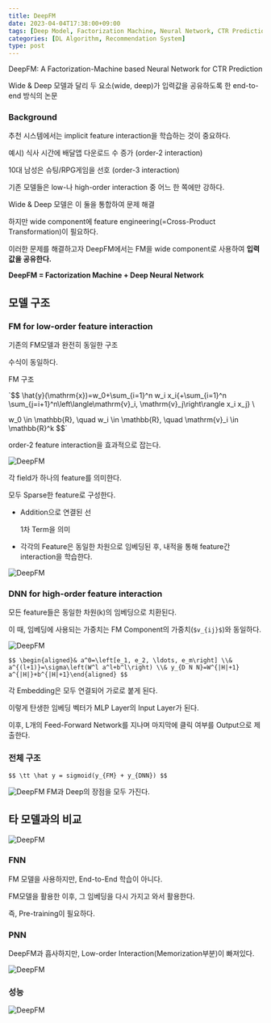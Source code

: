 ```yaml
---
title: DeepFM
date: 2023-04-04T17:38:00+09:00
tags: [Deep Model, Factorization Machine, Neural Network, CTR Prediction]
categories: [DL Algorithm, Recommendation System]
type: post
---
```

DeepFM: A Factorization-Machine based Neural Network for CTR Prediction

Wide & Deep 모델과 달리 두 요소(wide, deep)가 입력값을 공유하도록 한 end-to-end 방식의 논문

### **Background**

추천 시스템에서는 implicit feature interaction을 학습하는 것이 중요하다.

예시) 식사 시간에 배달앱 다운로드 수 증가 (order-2 interaction)

10대 남성은 슈팅/RPG게임을 선호 (order-3 interaction)

기존 모델들은 low-나 high-order interaction 중 어느 한 쪽에만 강하다.

Wide & Deep 모델은 이 둘을 통합하여 문제 해결

하지만 wide component에 feature engineering(=Cross-Product Transformation)이 필요하다.

이러한 문제를 해결하고자 DeepFM에서는 FM을 wide component로 사용하여 **입력값을 공유한다.**

**DeepFM = Factorization Machine + Deep Neural Network**

## 모델 구조

### **FM for low-order feature interaction**

기존의 FM모델과 완전히 동일한 구조

수식이 동일하다.

FM 구조

`$$
\hat{y}(\mathrm{x})=w_0+\sum_{i=1}^n w_i x_i{+\sum_{i=1}^n \sum_{j=i+1}^n\left\langle\mathrm{v}_i, \mathrm{v}_j\right\rangle x_i x_j} \\

w_0 \in \mathbb{R}, \quad w_i \in \mathbb{R}, \quad \mathrm{v}_i \in \mathbb{R}^k
$$`

order-2 feature interaction을 효과적으로 잡는다.

![DeepFM](/imgs/DeepFM-1.png)

각 field가 하나의 feature를 의미한다.

모두 Sparse한 feature로 구성한다.

- Addition으로 연결된 선
    
    1차 Term을 의미
    
- 각각의 Feature은 동일한 차원으로 임베딩된 후, 내적을 통해 feature간 interaction을 학습한다.

![DeepFM](/imgs/DeepFM-2.png)

### **DNN for high-order feature interaction**

모든 feature들은 동일한 차원(k)의 임베딩으로 치환된다.

이 때, 임베딩에 사용되는 가중치는 FM Component의 가중치(`$v_{ij}$`)와 동일하다.

![DeepFM](/imgs/DeepFM-3.png)

`$$
\begin{aligned}& a^0=\left[e_1, e_2, \ldots, e_m\right] \\& a^{(l+1)}=\sigma\left(W^l a^l+b^l\right) \\& y_{D N N}=W^{|H|+1} a^{|H|}+b^{|H|+1}\end{aligned}
$$`

각 Embedding은 모두 연결되어 가로로 붙게 된다.

이렇게 탄생한 임베딩 벡터가 MLP Layer의 Input Layer가 된다.

이후, L개의 Feed-Forward Network를 지나며 마지막에 클릭 여부를 Output으로 제출한다.

### 전체 구조

`$$
\tt \hat y = sigmoid(y_{FM} + y_{DNN})
$$`

![DeepFM](/imgs/DeepFM-4.png)
FM과 Deep의 장점을 모두 가진다.

## 타 모델과의 비교

![DeepFM](/imgs/DeepFM-5.png)
### FNN
    
FM 모델을 사용하지만, End-to-End 학습이 아니다.

FM모델을 활용한 이후, 그 임베딩을 다시 가지고 와서 활용한다.

즉, Pre-training이 필요하다.
    
### PNN
    
DeepFM과 흡사하지만, Low-order Interaction(Memorization부분)이 빠져있다.
    

![DeepFM](/imgs/DeepFM-6.png)
### 성능

![DeepFM](/imgs/DeepFM-7.png)